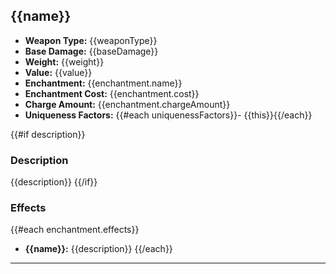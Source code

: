 ## {{name}}

- **Weapon Type:** {{weaponType}}
- **Base Damage:** {{baseDamage}}
- **Weight:** {{weight}}
- **Value:** {{value}}
- **Enchantment:** {{enchantment.name}}
- **Enchantment Cost:** {{enchantment.cost}}
- **Charge Amount:** {{enchantment.chargeAmount}}
- **Uniqueness Factors:** {{#each uniquenessFactors}}- {{this}}{{/each}}

{{#if description}}

### Description

{{description}}
{{/if}}

### Effects

{{#each enchantment.effects}}

- **{{name}}:** {{description}}
  {{/each}}

---
